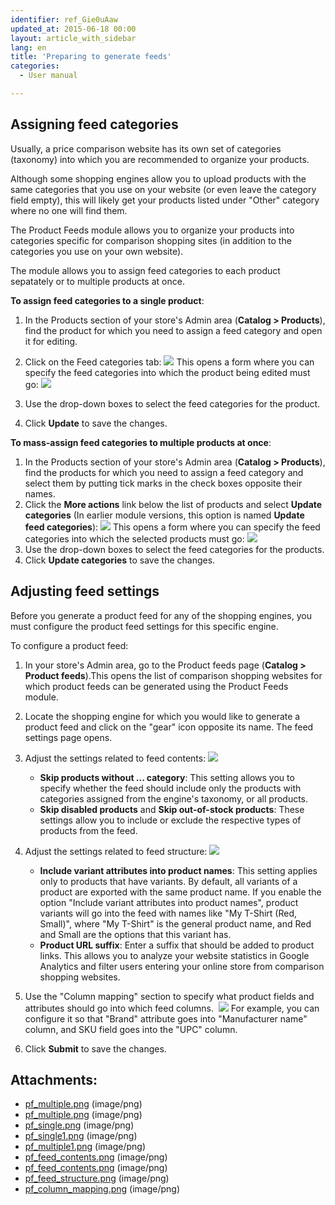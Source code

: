 ```yaml
---
identifier: ref_Gie0uAaw
updated_at: 2015-06-18 00:00
layout: article_with_sidebar
lang: en
title: 'Preparing to generate feeds'
categories:
  - User manual

---
```



## Assigning feed categories

Usually, a price comparison website has its own set of categories (taxonomy) into which you are recommended to organize your products.

Although some shopping engines allow you to upload products with the same categories that you use on your website (or even leave the category field empty), this will likely get your products listed under "Other" category where no one will find them.

The Product Feeds module allows you to organize your products into categories specific for comparison shopping sites (in addition to the categories you use on your own website).

The module allows you to assign feed categories to each product sepatately or to multiple products at once.

**To assign feed categories to a single product**:

1.  In the Products section of your store's Admin area (**Catalog > Products**), find the product for which you need to assign a feed category and open it for editing.
2.  Click on the Feed categories tab:
    ![]({{site.baseurl}}/attachments/7504361/7602260.png?effects=drop-shadow)
    This opens a form where you can specify the feed categories into which the product being edited must go:
    ![]({{site.baseurl}}/attachments/7504361/7602261.png?effects=drop-shadow)

3.  Use the drop-down boxes to select the feed categories for the product.
4.  Click **Update** to save the changes.

**To mass-assign feed categories to multiple products at once**:

1.  In the Products section of your store's Admin area (**Catalog > Products**), find the products for which you need to assign a feed category and select them by putting tick marks in the check boxes opposite their names.
2.  Click the **More actions** link below the list of products and select **Update categories** (In earlier module versions, this option is named **Update feed categories**):
    ![]({{site.baseurl}}/attachments/7504361/7602258.png?effects=drop-shadow)
    This opens a form where you can specify the feed categories into which the selected products must go:
    ![]({{site.baseurl}}/attachments/7504361/7602262.png)
3.  Use the drop-down boxes to select the feed categories for the products.
4.  Click **Update categories** to save the changes.

## Adjusting feed settings

Before you generate a product feed for any of the shopping engines, you must configure the product feed settings for this specific engine.

To configure a product feed:

1.  In your store's Admin area, go to the Product feeds page (**Catalog > Product feeds**).This opens the list of comparison shopping websites for which product feeds can be generated using the Product Feeds module. 
2.  Locate the shopping engine for which you would like to generate a product feed and click on the "gear" icon opposite its name. The feed settings page opens.
3.  Adjust the settings related to feed contents:
    ![]({{site.baseurl}}/attachments/7504361/7602291.png?effects=drop-shadow)

    *   **Skip products without ... category**: This setting allows you to specify whether the feed should include only the products with categories assigned from the engine's taxonomy, or all products.
    *   **Skip disabled products** and **Skip out-of-stock products**: These settings allow you to include or exclude the respective types of products from the feed.
4.  Adjust the settings related to feed structure:
    ![]({{site.baseurl}}/attachments/7504361/7602293.png?effects=drop-shadow)

    *   **Include variant attributes into product names**: This setting applies only to products that have variants. By default, all variants of a product are exported with the same product name. If you enable the option "Include variant attributes into product names", product variants will go into the feed with names like "My T-Shirt (Red, Small)", where "My T-Shirt" is the general product name, and Red and Small are the options that this variant has.
    *   **Product URL suffix**: Enter a suffix that should be added to product links. This allows you to analyze your website statistics in Google Analytics and filter users entering your online store from comparison shopping websites.
5.  Use the "Column mapping" section to specify what product fields and attributes should go into which feed columns. 
    ![]({{site.baseurl}}/attachments/7504361/7602294.png?effects=drop-shadow)
    For example, you can configure it so that "Brand" attribute goes into "Manufacturer name" column, and SKU field goes into the "UPC" column.
6.  Click **Submit** to save the changes.

## Attachments:

* [pf_multiple.png]({{site.baseurl}}/attachments/7504361/7602259.png) (image/png)
* [pf_multiple.png]({{site.baseurl}}/attachments/7504361/7602258.png) (image/png)
* [pf_single.png]({{site.baseurl}}/attachments/7504361/7602260.png) (image/png)
* [pf_single1.png]({{site.baseurl}}/attachments/7504361/7602261.png) (image/png)
* [pf_multiple1.png]({{site.baseurl}}/attachments/7504361/7602262.png) (image/png)
* [pf_feed_contents.png]({{site.baseurl}}/attachments/7504361/7602292.png) (image/png)
* [pf_feed_contents.png]({{site.baseurl}}/attachments/7504361/7602291.png) (image/png)
* [pf_feed_structure.png]({{site.baseurl}}/attachments/7504361/7602293.png) (image/png)
* [pf_column_mapping.png]({{site.baseurl}}/attachments/7504361/7602294.png) (image/png)
